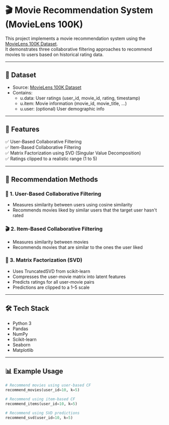# 🎬 Movie Recommendation System (MovieLens 100K)

This project implements a movie recommendation system using the [MovieLens 100K Dataset](https://grouplens.org/datasets/movielens/100k/).  
It demonstrates three collaborative filtering approaches to recommend movies to users based on historical rating data.

---

## 📁 Dataset

- Source: [MovieLens 100K Dataset](https://www.kaggle.com/datasets/heeraldedhia/movielens-dataset)
- Contains:
  - u.data: User ratings (user_id, movie_id, rating, timestamp)
  - u.item: Movie information (movie_id, movie_title, ...)
  - u.user: (optional) User demographic info

---

## 🚀 Features

✅ User-Based Collaborative Filtering  
✅ Item-Based Collaborative Filtering  
✅ Matrix Factorization using SVD (Singular Value Decomposition)  
✅ Ratings clipped to a realistic range (1 to 5)

---

## 🧠 Recommendation Methods

### 👤 1. User-Based Collaborative Filtering

- Measures similarity between users using cosine similarity
- Recommends movies liked by similar users that the target user hasn't rated

### 🎬 2. Item-Based Collaborative Filtering

- Measures similarity between movies
- Recommends movies that are similar to the ones the user liked

### 🧮 3. Matrix Factorization (SVD)

- Uses TruncatedSVD from scikit-learn
- Compresses the user-movie matrix into latent features
- Predicts ratings for all user-movie pairs
- Predictions are clipped to a 1–5 scale

---

## 🛠️ Tech Stack

- Python 3
- Pandas
- NumPy
- Scikit-learn
- Seaborn
- Matplotlib

---

## 📊 Example Usage

```python
# Recommend movies using user-based CF
recommend_movies(user_id=10, k=5)

# Recommend using item-based CF
recommend_items(user_id=10, k=5)

# Recommend using SVD predictions
recommend_svd(user_id=10, k=5)

